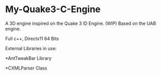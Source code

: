 # My-Quake3-C-Engine
A 3D engine  inspired on the Quake 3 ID Engine. (WIP)
Based on the UAB engine.

Full c++, Directx11 64 Bits

External Libraries in use:

*AntTweakBar Library

*CXMLParser Class
